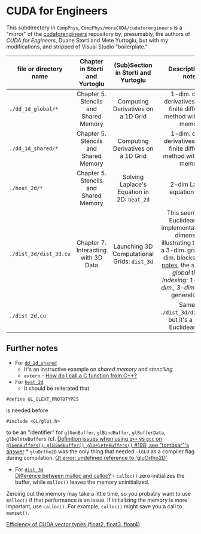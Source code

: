 # CUDA for Engineers

This subdirectory in `CompPhys`, `CompPhys/moreCUDA/cudaforengineers` is a "mirror" of the [cudaforengineers](https://github.com/myurtoglu/cudaforengineers) repository by, presumably, the authors of *CUDA for Engineers*, Duane Storti and Mete Yurtoglu, but with my modifications, and stripped of Visual Studio "boilerplate." 

| file or directory name |  Chapter in Storti and Yurtoglu | (Sub)Section in Storti and Yurtoglu | Description/My notes |
| ---------------------- | :-----------------------------: | :--------------------: | :--------------------------: |
| `./dd_1d_global/*`     | Chapter 5. Stencils and Shared Memory | Computing Derivatives on a 1D Grid | 1-dim. double derivatives (dd) via finite difference method with global memory |
| `./dd_1d_shared/*`     | Chapter 5. Stencils and Shared Memory | Computing Derivatives on a 1D Grid | 1-dim. double derivatives (dd) via finite difference method with shared memory |
| `./heat_2d/*`          | Chapter 5. Stencils and Shared Memory | Solving Laplace's Equation in 2D: `heat_2d` | 2-dim Laplace equation solver |
| `./dist_3d/dist_3d.cu` | Chapter 7. Interacting with 3D Data | Launching 3D Computational Grids: `dist_3d` | This seems like a Euclidean norm implementation in 3-dimensions illustrating the use of a 3-dim. grid with 3-dim. blocks: see [my notes](https://github.com/ernestyalumni/CompPhys/blob/master/LaTeXandpdfs/CompPhys.pdf), the section on *global thread Indexing: 1-dim., 2-dim., 3-dim.* for a full generalization |
| `./dist_2d.cu`            | | | Same as `./dist_3d/dist_3d.cu`, but it's a 2-dim. Euclidean norm |


## Further notes

- For [`dd_1d_shared`](https://github.com/ernestyalumni/CompPhys/tree/master/moreCUDA/cudaforengineers/dd_1d_shared)
	* It's an instructive example on *shared memory* and *stenciling*
	* `extern` - [How do I call a C function from C++? ](https://isocpp.org/wiki/faq/mixing-c-and-cpp)
- For [`heat_2d`](https://github.com/ernestyalumni/CompPhys/tree/master/moreCUDA/cudaforengineers/heat_2d)
	* It should be reiterated that   
```  
#define GL_GLEXT_PROTOTYPES 
```  
is needed before   
```  
#include <GL/glut.h>
```  
to be an "identifier" for `glGenBuffer`, `glBindBuffer`, `glBufferData`, `glDeleteBuffers` (cf. [Definition issues when using `g++` vs `gcc` on `glGenBuffers()`, `glBindBuffer()`, `glDeleteBuffers()` #198; see "tombsar"'s answer](https://github.com/glfw/glfw/issues/198)
	* `gluOrtho2D` was the only thing that needed `-lGLU` as a compiler flag during compilation.  [Qt error: undefined reference to 'gluOrtho2D'](http://stackoverflow.com/questions/9454398/qt-error-undefined-reference-to-gluortho2d)
- For [`dist_3d`](https://github.com/ernestyalumni/CompPhys/tree/master/moreCUDA/cudaforengineers/dist_3d)     
[Difference between malloc and calloc?](http://stackoverflow.com/questions/1538420/difference-between-malloc-and-calloc) - `calloc()` zero-initializes the buffer, while `malloc()` leaves the memory uninitialized.

Zeroing out the memory may take a little time, so you probably want to use `malloc()` if that performance is an issue. If initializing the memory is more important, use `calloc()`. For example, `calloc()` might save you a call to `memset()`.

[Efficiency of CUDA vector types (float2, float3, float4)](http://stackoverflow.com/questions/26676806/efficiency-of-cuda-vector-types-float2-float3-float4)
